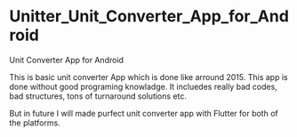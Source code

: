 # Unitter_Unit_Converter_App_for_Android
Unit Converter App for Android

This is basic unit converter App which is done like arround 2015. This app is done without good programing knowladge. It incluedes really bad codes, bad structures, tons of turnaround solutions etc. 

But in future I will made purfect unit converter app with Flutter for both of the platforms. 



